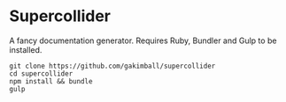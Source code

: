 # Supercollider

A fancy documentation generator. Requires Ruby, Bundler and Gulp to be installed.

```
git clone https://github.com/gakimball/supercollider
cd supercollider
npm install && bundle
gulp
```